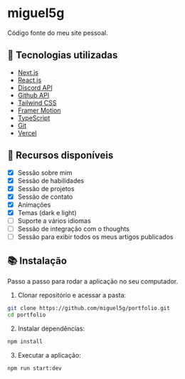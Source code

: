 # miguel5g

Código fonte do meu site pessoal.

## 🧪 Tecnologias utilizadas

- [Next.js](https://nextjs.org/)
- [React.js](https://reactjs.org/)
- [Discord API](https://discord.com/developers)
- [Github API](https://developer.github.com/)
- [Tailwind CSS](https://tailwindcss.com/)
- [Framer Motion](https://framer.com/motion)
- [TypeScript](https://www.typescriptlang.org/)
- [Git](https://git-scm.com/)
- [Vercel](https://vercel.com/)

## 🔖 Recursos disponíveis

- [x] Sessão sobre mim
- [x] Sessão de habilidades
- [x] Sessão de projetos
- [x] Sessão de contato
- [x] Animações
- [x] Temas (dark e light)
- [ ] Suporte a vários idiomas
- [ ] Sessão de integração com o thoughts
- [ ] Sessão para exibir todos os meus artigos publicados

## 📚 Instalação

Passo a passo para rodar a aplicação no seu computador.

1. Clonar repositório e acessar a pasta:

```bash
git clone https://github.com/miguel5g/portfolio.git
cd portfolio
```

2. Instalar dependências:

```bash
npm install
```

3. Executar a aplicação:

```bash
npm run start:dev
```
